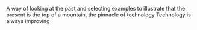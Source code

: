 A way of looking at the past and selecting examples to illustrate that the present is the top of a mountain, the pinnacle of technology
Technology is always improving 
